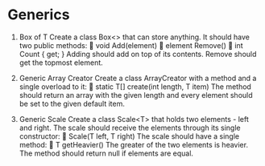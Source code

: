 # Generics

1. Box of T
Create a class Box&lt;&gt; that can store anything.
It should have two public methods:
 void Add(element)
 element Remove()
 int Count { get; }
Adding should add on top of its contents. Remove should get the topmost element.

2. Generic Array Creator
Create a class ArrayCreator with a method and a single overload to it:
 static T[] create(int length, T item)
The method should return an array with the given length and every element should be set to the given default item.

3. Generic Scale
Create a class Scale&lt;T&gt; that holds two elements - left and right. The scale should receive the elements through its
single constructor:
 Scale(T left, T right)
The scale should have a single method:
 T getHeavier()
The greater of the two elements is heavier. The method should return null if elements are equal.
